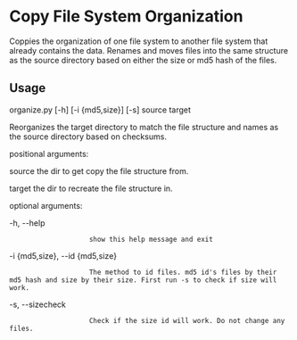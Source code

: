 # Copy File System Organization
Coppies the organization of one file system to another file system that already contains the data.
Renames and moves files into the same structure as the source directory based on either the size or md5 hash of the files.

## Usage
organize.py [-h] [-i {md5,size}] [-s] source target

Reorganizes the target directory to match the file structure and names as the
source directory based on checksums.

positional arguments:

  source                the dir to get copy the file structure from.

  target                the dir to recreate the file structure in.


optional arguments:

  -h, --help

                        show this help message and exit

  -i {md5,size}, --id {md5,size}

                        The method to id files. md5 id's files by their md5 hash and size by their size. First run -s to check if size will work.

  -s, --sizecheck

                        Check if the size id will work. Do not change any files.